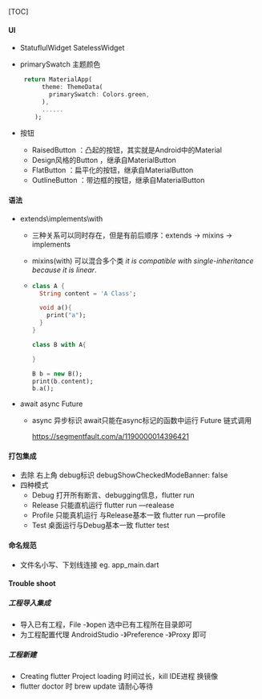 [TOC]



#### UI

* StatuflulWidget SatelessWidget

* primarySwatch 主题颜色 

  ```dart
   return MaterialApp(
        theme: ThemeData(
          primarySwatch: Colors.green,
        ),
        ......
      );
  ```

* 按钮

  * RaisedButton ：凸起的按钮，其实就是Android中的Material
  * Design风格的Button ，继承自MaterialButton
  * FlatButton ：扁平化的按钮，继承自MaterialButton
  * OutlineButton	：带边框的按钮，继承自MaterialButton

#### 语法

* extends\implements\with

  * 三种关系可以同时存在，但是有前后顺序：extends -> mixins -> implements

  * mixins(with) 可以混合多个类  *it is compatible with single-inheritance because it is linear*.  

  * ```dart
    class A {
      String content = 'A Class';
    
      void a(){
        print("a");
      }
    }
    
    class B with A{
    
    }
    
    B b = new B();
    print(b.content);
    b.a();
    ```

    

* await async Future

  * async 异步标识 await只能在async标记的函数中运行 Future 链式调用

    https://segmentfault.com/a/1190000014396421

#### 打包集成

* 去除 右上角 debug标识 debugShowCheckedModeBanner: false
* 四种模式
  * Debug 打开所有断言、debugging信息，flutter run
  * Release 只能直机运行 flutter run —realease
  * Profile 只能真机运行 与Release基本一致 flutter run —profile
  *  Test 桌面运行与Debug基本一致 flutter test

#### 命名规范

* 文件名小写、下划线连接   eg. app_main.dart

#### Trouble shoot

##### 工程导入集成

- 导入已有工程，File -》open 选中已有工程所在目录即可
- 为工程配置代理 AndroidStudio -》Preference -》Proxy 即可

##### 工程新建

- Creating flutter Project loading 时间过长，kill IDE进程 换镜像 
- flutter doctor 时 brew update 请耐心等待